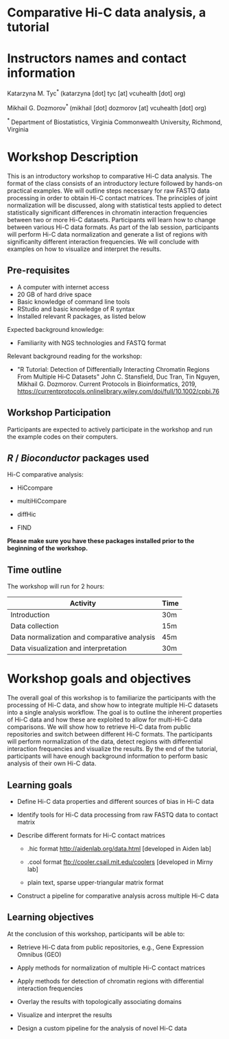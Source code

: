 
# Comparative Hi-C data analysis, a tutorial

# Instructors names and contact information

Katarzyna M. Tyc<sup>* </sup> (katarzyna [dot] tyc [at] vcuhealth [dot] org)

Mikhail G. Dozmorov<sup>* </sup> (mikhail [dot] dozmorov [at] vcuhealth [dot] org)

<sup>* </sup> Department of Biostatistics, Virginia Commonwealth University, Richmond, Virginia

# Workshop Description

This is an introductory workshop to comparative Hi-C data analysis. The format of the class consists of an introductory lecture followed by hands-on practical examples. We will outline steps necessary for raw FASTQ data processing in order to obtain Hi-C contact matrices. The principles of joint normalization will be discussed, along with statistical tests applied to detect statistically significant differences in chromatin interaction frequencies between two or more Hi-C datasets. Participants will learn how to change between various Hi-C data formats. As part of the lab session, participants will perform Hi-C data normalization and generate a list of regions with significanlty different interaction frequencies. We will conclude with examples on how to visualize and interpret the results.

## Pre-requisites

* A computer with internet access 
* 20 GB of hard drive space
* Basic knowledge of command line tools
* RStudio and basic knowledge of R syntax
* Installed relevant R packages, as listed below

Expected background knowledge:

* Familiarity with NGS technologies and FASTQ format

Relevant background reading for the workshop:  

* "R Tutorial: Detection of Differentially Interacting Chromatin Regions From Multiple Hi‐C Datasets" John C. Stansfield, Duc Tran, Tin Nguyen, Mikhail G. Dozmorov. Current Protocols in Bioinformatics, 2019, https://currentprotocols.onlinelibrary.wiley.com/doi/full/10.1002/cpbi.76

## Workshop Participation

Participants are expected to actively participate in the workshop and run the example codes on their computers.

## _R_ / _Bioconductor_ packages used

Hi-C comparative analysis:

* HiCcompare

* multiHiCcompare 

* diffHic

* FIND

__Please make sure you have these packages installed prior to the beginning of the workshop.__

## Time outline

The workshop will run for 2 hours:

| Activity                     | Time |
|------------------------------|------|
| Introduction                 | 30m  |
| Data collection              | 15m  |
| Data normalization and comparative analysis  | 45m  |
| Data visualization and interpretation        | 30m  |

# Workshop goals and objectives

The overall goal of this workshop is to familiarize the participants with the processing of Hi-C data, and show how to integrate multiple Hi-C datasets into a single analysis workflow. The goal is to outline the inherent properties of Hi-C data and how these are exploited to allow for multi-Hi-C data comparisons. We will show how to retrieve Hi-C data from public repositories and switch between different Hi-C formats. The participants will perform normalization of the data, detect regions with differential interaction frequencies and visualize the results. By the end of the tutorial, participants will have enough background information to perform basic analysis of their own Hi-C data.

## Learning goals

* Define Hi-C data properties and different sources of bias in Hi-C data

* Identify tools for Hi-C data processing from raw FASTQ data to contact matrix

* Describe different formats for Hi-C contact matrices

  - .hic format http://aidenlab.org/data.html [developed in Aiden lab]

  - .cool format ftp://cooler.csail.mit.edu/coolers [developed in Mirny lab]

  - plain text, sparse upper-triangular matrix format

* Construct a pipeline for comparative analysis across multiple Hi-C data

## Learning objectives

At the conclusion of this workshop, participants will be able to:

* Retrieve Hi-C data from public repositories, e.g., Gene Expression Omnibus (GEO) 

* Apply methods for normalization of multiple Hi-C contact matrices 

* Apply methods for detection of chromatin regions with differential interaction frequencies

* Overlay the results with topologically associating domains

* Visualize and interpret the results

* Design a custom pipeline for the analysis of novel Hi-C data
